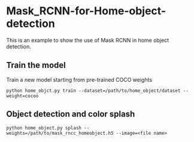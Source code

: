# Mask_RCNN-for-Home-object-detection

This is an example to show the use of Mask RCNN in home object detection. 


## Train the model

Train a new model starting from pre-trained COCO weights
```
python home_objct.py train --dataset=/path/to/home_object/dataset --weight=cocoo
```

## Object detection and color splash
```
python home_object.py splash --weights=/path/to/mask_rncc_homeobject.h5 --image=<file name>
```
